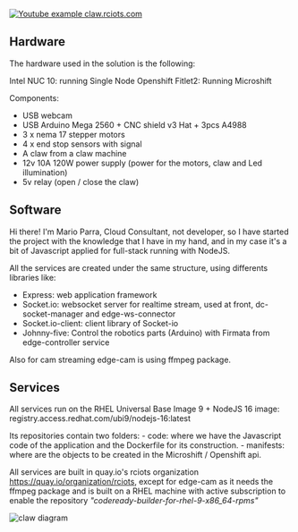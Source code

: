 [![Youtube example claw.rciots.com](/images/youtube.png)](https://www.youtube.com/watch?v=Yd9cCu0k9_g)

## Hardware

The hardware used in the solution is the following:

Intel NUC 10: running Single Node Openshift
Fitlet2: Running Microshift

Components:
- USB webcam
- USB Arduino Mega 2560 + CNC shield v3 Hat + 3pcs A4988
- 3 x nema 17 stepper motors
- 4 x end stop sensors with signal
- A claw from a claw machine
- 12v 10A 120W power supply (power for the motors, claw and Led illumination)
- 5v relay (open / close the claw)

## Software

Hi there! I'm Mario Parra, Cloud Consultant, not developer, so I have started the project with the knowledge that I have in my hand, and in my case it's a bit of Javascript applied for full-stack running with NodeJS.

All the services are created under the same structure, using differents libraries like:
- Express: web application framework
- Socket.io: websocket server for realtime stream, used at front, dc-socket-manager and edge-ws-connector
- Socket.io-client: client library of Socket-io
- Johnny-five: Control the robotics parts (Arduino) with Firmata from edge-controller service

Also for cam streaming edge-cam is using ffmpeg package.

## Services

All services run on the RHEL Universal Base Image 9 + NodeJS 16 image: registry.access.redhat.com/ubi9/nodejs-16:latest

Its repositories contain two folders:
    - code: where we have the Javascript code of the application and the Dockerfile for its construction.
    - manifests: where are the objects to be created in the Microshift / Openshift api.

All services are built in quay.io's rciots organization https://quay.io/organization/rciots, except for edge-cam as it needs the ffmpeg package and is built on a RHEL machine with active subscription to enable the repository *"codeready-builder-for-rhel-9-x86_64-rpms"*

![claw diagram](/images/claw.rciots.png)